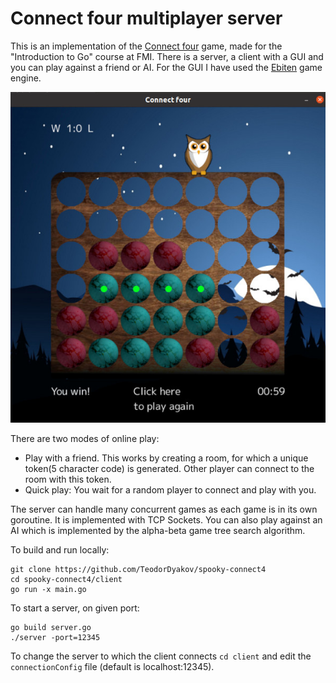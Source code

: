 # Connect four multiplayer server
This is an implementation of the [Connect four](https://en.wikipedia.org/wiki/Connect_Four) game, made for the "Introduction to Go" course at FMI. There is a server, a client with a GUI and you can play against a friend or AI. For the GUI I have used the [Ebiten](https://github.com/hajimehoshi/ebiten) game engine.

![screen](client/images/screen.jpg)

There are two modes of online play:  
* Play with a friend. This works by creating a room, for which a unique token(5 character code) is generated. Other player can connect to the room with this token.  
* Quick play: You wait for a random player to connect and play with you.  

The server can handle many concurrent games as each game is in its own goroutine. It is implemented with TCP Sockets. 
You can also play against an AI which is implemented by the alpha-beta game tree search algorithm.  

To build and run locally:
```
git clone https://github.com/TeodorDyakov/spooky-connect4
cd spooky-connect4/client
go run -x main.go
```
To start a server, on given port:
```
go build server.go
./server -port=12345
```
To change the server to which the client connects ```cd client``` and edit the ```connectionConfig``` file (default is localhost:12345).
